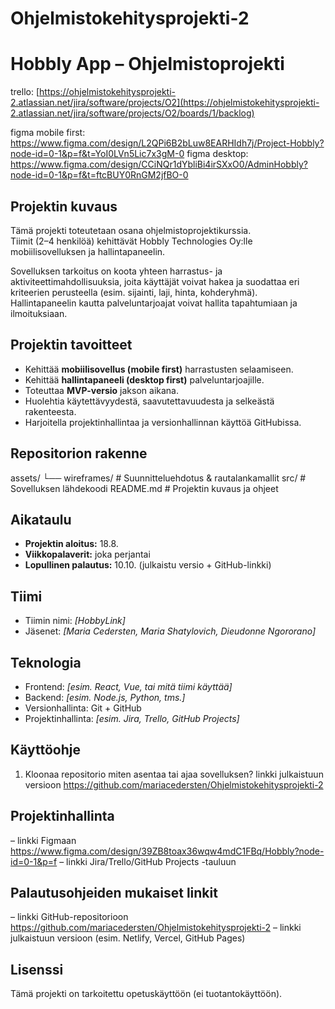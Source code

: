 # Ohjelmistokehitysprojekti-2

# Hobbly App – Ohjelmistoprojekti

trello: [https://ohjelmistokehitysprojekti-2.atlassian.net/jira/software/projects/O2](https://ohjelmistokehitysprojekti-2.atlassian.net/jira/software/projects/O2/boards/1/backlog)

figma mobile first: https://www.figma.com/design/L2QPi6B2bLuw8EARHIdh7j/Project-Hobbly?node-id=0-1&p=f&t=YoI0LVn5Lic7x3gM-0
figma desktop: https://www.figma.com/design/CCiNQr1dYbliBi4irSXxO0/AdminHobbly?node-id=0-1&p=f&t=ftcBUY0RnGM2jfBO-0

## Projektin kuvaus

Tämä projekti toteutetaan osana ohjelmistoprojektikurssia.  
Tiimit (2–4 henkilöä) kehittävät Hobbly Technologies Oy:lle mobiilisovelluksen ja hallintapaneelin.

Sovelluksen tarkoitus on koota yhteen harrastus- ja aktiviteettimahdollisuuksia, joita käyttäjät voivat hakea ja suodattaa eri kriteerien perusteella (esim. sijainti, laji, hinta, kohderyhmä).  
Hallintapaneelin kautta palveluntarjoajat voivat hallita tapahtumiaan ja ilmoituksiaan.

## Projektin tavoitteet

- Kehittää **mobiilisovellus (mobile first)** harrastusten selaamiseen.
- Kehittää **hallintapaneeli (desktop first)** palveluntarjoajille.
- Toteuttaa **MVP-versio** jakson aikana.
- Huolehtia käytettävyydestä, saavutettavuudesta ja selkeästä rakenteesta.
- Harjoitella projektinhallintaa ja versionhallinnan käyttöä GitHubissa.

## Repositorion rakenne

assets/
└── wireframes/ # Suunnitteluehdotus & rautalankamallit
src/ # Sovelluksen lähdekoodi
README.md # Projektin kuvaus ja ohjeet

## Aikataulu

- **Projektin aloitus:** 18.8.
- **Viikkopalaverit:** joka perjantai
- **Lopullinen palautus:** 10.10. (julkaistu versio + GitHub-linkki)

## Tiimi

- Tiimin nimi: _[HobbyLink]_
- Jäsenet: _[Maria Cedersten, Maria Shatylovich, Dieudonne Ngororano]_

## Teknologia

- Frontend: _[esim. React, Vue, tai mitä tiimi käyttää]_
- Backend: _[esim. Node.js, Python, tms.]_
- Versionhallinta: Git + GitHub
- Projektinhallinta: _[esim. Jira, Trello, GitHub Projects]_

## Käyttöohje

1. Kloonaa repositorio
   miten asentaa tai ajaa sovelluksen?
   linkki julkaistuun versioon https://github.com/mariacedersten/Ohjelmistokehitysprojekti-2

## Projektinhallinta

– linkki Figmaan https://www.figma.com/design/39ZB8toax36wqw4mdC1FBq/Hobbly?node-id=0-1&p=f
– linkki Jira/Trello/GitHub Projects -tauluun

## Palautusohjeiden mukaiset linkit

– linkki GitHub-repositorioon https://github.com/mariacedersten/Ohjelmistokehitysprojekti-2
– linkki julkaistuun versioon (esim. Netlify, Vercel, GitHub Pages)

## Lisenssi

Tämä projekti on tarkoitettu opetuskäyttöön (ei tuotantokäyttöön).
